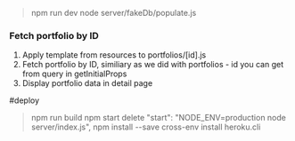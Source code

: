 >npm run dev
>node server/fakeDb/populate.js

### Fetch portfolio by ID
1. Apply template from resources to portfolios/[id].js
2. Fetch portfolio by ID, similiary as we did with portfolios - id you can get from query in getInitialProps
3. Display portfolio data in detail page

#deploy
>npm run build
>npm start
>delete "start": "NODE_ENV=production node server/index.js",
>npm install --save cross-env
>install heroku.cli
